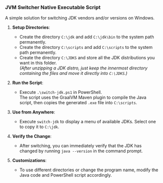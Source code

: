 ### JVM Switcher Native Executable Script
A simple solution for switching JDK vendors and/or versions on Windows.

1. **Setup Directories**:
   - Create the directory `C:\jdk` and add `C:\jdk\bin` to the system path permanently.
   - Create the directory `C:\scripts` and add `C:\scripts` to the system path permanently.
   - Create the directory `C:\JDKS` and store all the JDK distributions you want in this folder.  
     *(After unzipping a JDK distro, just keep the innermost directory containing the files and move it directly into `C:\JDKS`.)*

2. **Run the Script**:
   - Execute `.\switch-jdk.ps1` in PowerShell.  
     The script uses the GraalVM Maven plugin to compile the Java script, then copies the generated `.exe` file into `C:\scripts`.

3. **Use from Anywhere**:
   - Execute `switch-jdk` to display a menu of available JDKs. Select one to copy it to `C:\jdk`.

4. **Verify the Change**:
   - After switching, you can immediately verify that the JDK has changed by running `java --version` in the command prompt.

5. **Customizations**:
   - To use different directories or change the program name, modify the Java code and PowerShell script accordingly.
